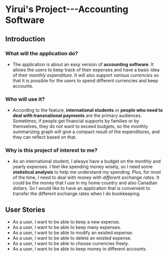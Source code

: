 # Yirui's Project---Accounting Software

## Introduction

### What will the application do?

- The application is about an easy version of **accounting software**. It allows the users to keep track of their 
expenses and have a basic idea of their *monthly expenditure*. It will also support *various currencies* so that it is
possible for the users to spend different currencies and keep accounts.

### Who will use it?

- According to the feature, **international students** or **people who need to deal with transnational payments** are 
the primary audiences. Sometimes, if people get financial supports by families or by themselves, they do not want to 
exceed budgets, so the monthly summarizing graph will give a compact result of the expenditures, and they can reflect 
based on that.


### Why is this project of interest to me?

- As an international student, I always have a budget on the monthly and yearly expenses. I feel like spending money 
wisely, so I need some **statistical analysis** to help me understand my spending. Plus, for most of the time, I need to 
deal with money with *different exchange rates*. It could be the money that I use in my home country and also Canadian 
dollars. So I would like to have an application that is convenient to transfer the different exchange rates when I do
bookkeeping.

## User Stories 
- As a user, I want to be able to keep a new expense.
- As a user, I want to be able to keep many expenses.
- As a user, I want to be able to modify an existed expense.
- As a user, I want to be able to delete an existed expense.
- As a user, I want to be able to choose currencies freely.
- As a user, I want to be able to keep money in different accounts.